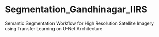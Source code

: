 # Segmentation_Gandhinagar_IIRS
Semantic Segmentation Workflow for High Resolution Satellite Imagery using Transfer Learning on U-Net Architecture

